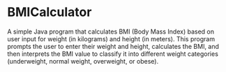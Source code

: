 # BMICalculator
A simple Java program that calculates BMI (Body Mass Index) based on user input for weight (in kilograms) and height (in meters).
This program prompts the user to enter their weight and height, calculates the BMI, and then interprets the BMI value to classify it into different weight categories (underweight, normal weight, overweight, or obese). 

